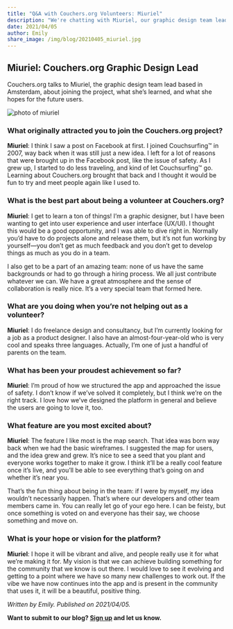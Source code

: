 ```yaml
---
title: "Q&A with Couchers.org Volunteers: Miuriel"
description: "We're chatting with Miuriel, our graphic design team lead."
date: 2021/04/05
author: Emily
share_image: /img/blog/20210405_miuriel.jpg
---
```


## Miuriel: Couchers.org Graphic Design Lead

Couchers.org talks to Miuriel, the graphic design team lead based in Amsterdam, about joining the project, what she’s learned, and what she hopes for the future users.

![photo of miuriel](/img/blog/20210405_miuriel.jpg)

### What originally attracted you to join the Couchers.org project?

**Miuriel**: I think I saw a post on Facebook at first. I joined Couchsurfing™ in 2007, way back when it was still just a new idea. I left for a lot of reasons that were brought up in the Facebook post, like the issue of safety. As I grew up, I started to do less traveling, and kind of let Couchsurfing™ go. Learning about Couchers.org brought that back and I thought it would be fun to try and meet people again like I used to.

### What is the best part about being a volunteer at Couchers.org?

**Miuriel**: I get to learn a ton of things! I’m a graphic designer, but I have been wanting to get into user experience and user interface (UX/UI). I thought this would be a good opportunity, and I was able to dive right in. Normally you’d have to do projects alone and release them, but it’s not fun working by yourself—you don’t get as much feedback and you don’t get to develop things as much as you do in a team. 

I also get to be a part of an amazing team: none of us have the same backgrounds or had to go through a hiring process. We all just contribute whatever we can. We have a great atmosphere and the sense of collaboration is really nice. It’s a very special team that formed here. 

### What are you doing when you’re not helping out as a volunteer?

**Miuriel**: I do freelance design and consultancy, but I’m currently looking for a job as a product designer. I also have an almost-four-year-old who is very cool and speaks three languages. Actually, I’m one of just a handful of parents on the team. 

### What has been your proudest achievement so far?

**Miuriel**: I’m proud of how we structured the app and approached the issue of safety. I don’t know if we’ve solved it completely, but I think we’re on the right track. I love how we’ve designed the platform in general and believe the users are going to love it, too.

### What feature are you most excited about?

**Miuriel**: The feature I like most is the map search. That idea was born way back when we had the basic wireframes. I suggested the map for users, and the idea grew and grew. It’s nice to see a seed that you plant and everyone works together to make it grow. I think it’ll be a really cool feature once it’s live, and you’ll be able to see everything that’s going on and whether it’s near you. 

That’s the fun thing about being in the team: if I were by myself, my idea wouldn’t necessarily happen. That’s where our developers and other team members came in. You can really let go of your ego here. I can be feisty, but once something is voted on and everyone has their say, we choose something and move on.

### What is your hope or vision for the platform?

**Miuriel**: I hope it will be vibrant and alive, and people really use it for what we’re making it for. My vision is that we can achieve building something for the community that we know is out there. I would love to see it evolving and getting to a point where we have so many new challenges to work out. If the vibe we have now continues into the app and is present in the community that uses it, it will be a beautiful, positive thing.

*Written by Emily. Published on 2021/04/05.*

**Want to submit to our blog? [Sign up](/signup) and let us know.**